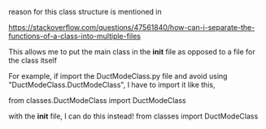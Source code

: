 
reason for this class structure is mentioned in 

https://stackoverflow.com/questions/47561840/how-can-i-separate-the-functions-of-a-class-into-multiple-files

This allows me to put the main class in the __init__ file as opposed to a
file for the class itself

For example, if import the DuctModeClass.py file and avoid using "DuctModeClass.DuctModeClass", 
I have to import it like this,

from classes.DuctModeClass import DuctModeClass

with the __init__ file, I can do this instead!
from classes import DuctModeClass
